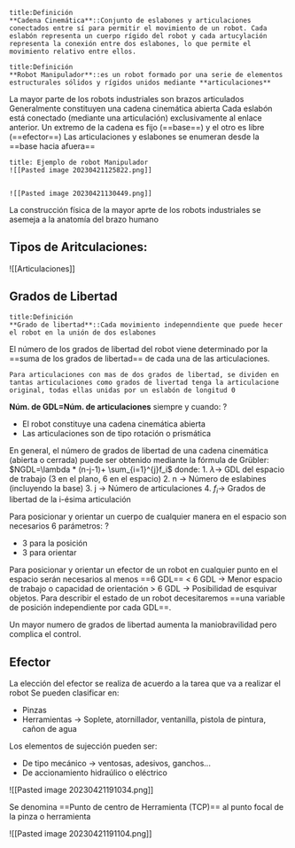 ```ad-quote
title:Definición
**Cadena Cinemática**::Conjunto de eslabones y articulaciones conectados entre sí para permitir el movimiento de un robot. Cada eslabón representa un cuerpo rígido del robot y cada artucylación representa la conexión entre dos eslabones, lo que permite el movimiento relativo entre ellos.
```

```ad-quote
title:Definición
**Robot Manipulador**::es un robot formado por una serie de elementos estructurales sólidos y rígidos unidos mediante **articulaciones**
```

La mayor parte de los robots industriales son brazos articulados
Generalmente constituyen una cadena cinemática abierta
	Cada eslabón está conectado (mediante una articulación) exclusivamente al enlace anterior.
	Un extremo de la cadena es fijo (==base==) y el otro es libre (==efector==)
Las articulaciones y eslabones se enumeran desde la ==base hacia afuera==
<!--SR:!2023-05-09,1,210!2023-05-09,1,210!2023-05-09,1,220-->

```ad-example
title: Ejemplo de robot Manipulador
![[Pasted image 20230421125822.png]]


![[Pasted image 20230421130449.png]]
```
La construcción física de la mayor aprte de los robots industriales se asemeja a la anatomía del brazo humano
## Tipos de Aritculaciones:
![[Articulaciones]]
## Grados de Libertad
```ad-quote
title:Definición
**Grado de libertad**::Cada movimiento indepenndiente que puede hecer el robot en la unión de dos eslabones
```
El número de los grados de libertad del robot viene determinado por la ==suma de los grados de libertad== de cada una de las articulaciones.
<!--SR:!2023-05-11,3,250-->

```ad-important
Para articulaciones con mas de dos grados de libertad, se dividen en tantas articulaciones como grados de livertad tenga la articulacione original, todas ellas unidas por un eslabón de longitud 0
```

**Núm. de GDL=Núm. de articulaciones** siempre y cuando:
?
- El robot constituye una cadena cinemática abierta
- Las articulaciones son de tipo rotación o prismática
<!--SR:!2023-05-10,3,250-->

En general, el número de grados de libertad de una cadena cinemática (abierta o cerrada) puede ser obtenido mediante la fórmula de Grübler: $NGDL=\lambda * (n-j-1)+ \sum_{i=1}^{j}f_i$  donde:
	1. $\lambda \rightarrow$ GDL del espacio de trabajo (3 en el plano, 6 en el espacio)
	2. n $\rightarrow$ Número de eslabines (incluyendo la base)
	3. j $\rightarrow$ Número de articulaciones
	4. $f_i \rightarrow$ Grados de libertad de la i-ésima articulación

Para posicionar y orientar un cuerpo de cualquier manera en el espacio son necesarios 6 parámetros:
?
- 3 para la posición
- 3 para orientar
<!--SR:!2023-05-10,2,230-->

Para posicionar y orientar un efector de un robot en cualquier punto en el espacio serán necesarios al menos ==6 GDL== 
	< 6 GDL $\rightarrow$ Menor espacio de trabajo o capacidad de orientación
	> 6 GDL $\rightarrow$ Posibilidad de esquivar objetos.
Para describir el estado de un robot decesitaremos ==una variable de posición independiente por cada GDL==.
<!--SR:!2023-05-09,1,210!2023-05-10,3,250-->

Un mayor numero de grados de libertad aumenta la maniobravilidad pero complica el control.

## Efector
La elección del efector se realiza de acuerdo a la tarea que va a realizar el robot
Se pueden clasificar en:
- Pinzas
- Herramientas $\rightarrow$ Soplete, atornillador, ventanilla, pistola de pintura, cañon de agua

Los elementos de sujección pueden ser:
- De tipo mecánico $\rightarrow$ ventosas, adesivos, ganchos...
- De accionamiento hidraúlico o eléctrico

![[Pasted image 20230421191034.png]]

Se denomina ==Punto de centro de Herramienta (TCP)== al punto focal de la pinza o herramienta
<!--SR:!2023-05-09,1,210-->

![[Pasted image 20230421191104.png]]
